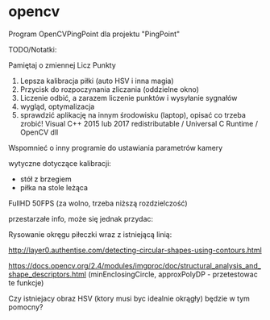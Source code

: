 ﻿# opencv

Program OpenCVPingPoint dla projektu "PingPoint"

TODO/Notatki:

Pamiętaj o zmiennej Licz Punkty

1. Lepsza kalibracja piłki (auto HSV i inna magia)
2. Przycisk do rozpoczynania zliczania (oddzielne okno)
3. Liczenie odbić, a zarazem liczenie punktów i wysyłanie sygnałów
4. wygląd, optymalizacja
5. sprawdzić aplikację na innym środowisku (laptop), opisać co trzeba zrobić!
Visual C++ 2015 lub 2017 redistributable / Universal C Runtime / OpenCV dll

Wspomnieć o inny programie do ustawiania parametrów kamery

wytyczne dotyczące kalibracji: 
- stół z brzegiem 
- piłka na stole leżąca 

FullHD 50FPS (za wolno, trzeba niższą rozdzielczość)

przestarzałe info, może się jednak przydac:

Rysowanie okręgu piłeczki wraz z istniejącą linią:

http://layer0.authentise.com/detecting-circular-shapes-using-contours.html

https://docs.opencv.org/2.4/modules/imgproc/doc/structural_analysis_and_shape_descriptors.html (minEnclosingCircle, approxPolyDP - przetestowac te funkcje)

Czy istniejacy obraz HSV (ktory musi byc idealnie okrągły) będzie w tym pomocny?

